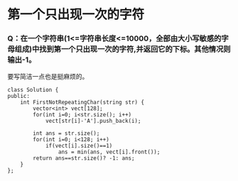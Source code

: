 # 第一个只出现一次的字符

### Q：在一个字符串(1<=字符串长度<=10000，全部由大小写敏感的字母组成)中找到第一个只出现一次的字符,并返回它的下标。其他情况则输出-1。

要写简洁一点也是挺麻烦的。

```
class Solution {
public:
    int FirstNotRepeatingChar(string str) {
        vector<int> vect[128];
        for(int i=0; i<str.size(); i++) 
            vect[str[i]-'A'].push_back(i);

		int ans = str.size();
        for(int i=0; i<128; i++)
            if(vect[i].size()==1)
                ans = min(ans, vect[i].front());
        return ans==str.size()? -1: ans;
    }
};
```